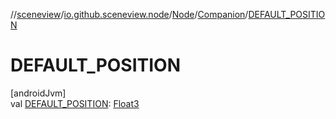 //[sceneview](../../../../index.md)/[io.github.sceneview.node](../../index.md)/[Node](../index.md)/[Companion](index.md)/[DEFAULT_POSITION](-d-e-f-a-u-l-t_-p-o-s-i-t-i-o-n.md)

# DEFAULT_POSITION

[androidJvm]\
val [DEFAULT_POSITION](-d-e-f-a-u-l-t_-p-o-s-i-t-i-o-n.md): [Float3](../../../dev.romainguy.kotlin.math/-float3/index.md)
